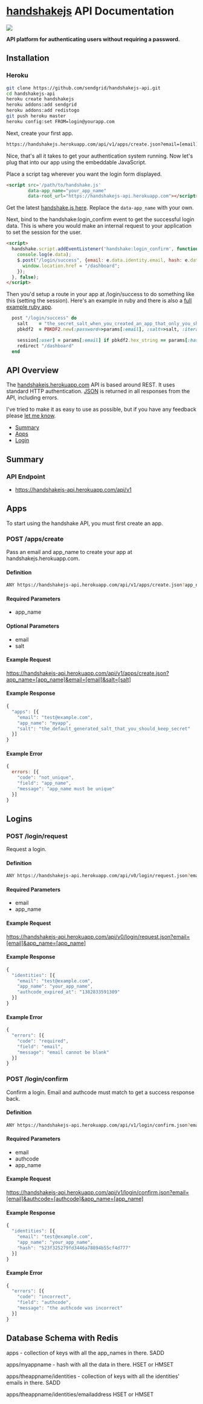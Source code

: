 # [handshakejs](https://handshakejs.herokuapp.com) API Documentation

![](https://raw.githubusercontent.com/handshakejs/handshakejs-api/sm-go/handshakejs-logo.png)

**API platform for authenticating users without requiring a password.**

## Installation

### Heroku

```bash
git clone https://github.com/sendgrid/handshakejs-api.git
cd handshakejs-api
heroku create handshakejs
heroku addons:add sendgrid
heroku addons:add redistogo
git push heroku master
heroku config:set FROM=login@yourapp.com
```

Next, create your first app.

```bash
https://handshakejs.herokuapp.com/api/v1/apps/create.json?email=[email]&app_name=[app_name]
```

Nice, that's all it takes to get your authentication system running. Now let's plug that into our app using the embeddable JavaScript.

Place a script tag wherever you want the login form displayed.  

```html
<script src='/path/to/handshake.js' 
        data-app_name="your_app_name" 
        data-root_url="https://handshakejs-api.herokuapp.com"></script>
```

Get the latest [handshake.js here](https://github.com/sendgrid/handshakejs-script/blob/master/build/handshake.js). Replace the `data-app_name` with your own.

Next, bind to the handshake:login_confirm event to get the successful login data. This is where you would make an internal request to your application to set the session for the user.

```html
<script>
  handshake.script.addEventListener('handshake:login_confirm', function(e) {
    console.log(e.data);
    $.post("/login/success", {email: e.data.identity.email, hash: e.data.identity.hash}, function(data) {
      window.location.href = "/dashboard";
    });    
  }, false); 
</script>
```

Then you'd setup a route in your app at /login/success to do something like this (setting the session). Here's an example in ruby and there is also a [full example ruby app](https://github.com/handshakejs/handshakejs-example-ruby).

```ruby
  post "/login/success" do
    salt    = "the_secret_salt_when_you_created_an_app_that_only_you_should_know"
    pbkdf2  = PBKDF2.new(:password=>params[:email], :salt=>salt, :iterations=>1000, :key_length => 16, :hash_function => "sha1")

    session[:user] = params[:email] if pbkdf2.hex_string == params[:hash]
    redirect "/dashboard"
  end
```

## API Overview

The [handshakejs.herokuapp.com](https://handshakejs.herokuapp.com) API is based around REST. It uses standard HTTP authentication. [JSON](https://www.json.org/) is returned in all responses from the API, including errors.

I've tried to make it as easy to use as possible, but if you have any feedback please [let me know](mailto:scott@scottmotte.com).

* [Summary](#summary)
* [Apps](#apps)
* [Login](#login)

## Summary

### API Endpoint

* https://handshakejs-api.herokuapp.com/api/v1

## Apps

To start using the handshake API, you must first create an app.

### POST /apps/create

Pass an email and app_name to create your app at handshakejs.herokuapp.com.

#### Definition

```bash
ANY https://handshakejs-api.herokuapp.com/api/v1/apps/create.json?app_name=[app_name]&email=[email]&salt=[salt]
```

#### Required Parameters

* app_name

#### Optional Parameters

* email
* salt

#### Example Request

<https://handshakejs-api.herokuapp.com/api/v1/apps/create.json?app_name=[app_name]&email=[email]&salt=[salt]>

#### Example Response
```javascript
{
  "apps": [{
    "email": "test@example.com",
    "app_name": "myapp",
    "salt": "the_default_generated_salt_that_you_should_keep_secret"
  }]
}
```

#### Example Error
```javascript
{
  errors: [{
    "code": "not_unique",
    "field": "app_name",
    "message": "app_name must be unique"
  }]
}
```

## Logins

### POST /login/request

Request a login.

#### Definition

```bash
ANY https://handshakejs-api.herokuapp.com/api/v0/login/request.json?email=[email]&app_name=[app_name]
```

#### Required Parameters

* email
* app_name

#### Example Request

<https://handshakejs-api.herokuapp.com/api/v0/login/request.json?email=[email]&app_name=[app_name]>

#### Example Response
```javascript
{
  "identities": [{
    "email": "test@example.com",
    "app_name": "your_app_name",
    "authcode_expired_at": "1382833591309"
  }]
}
```

#### Example Error
```javascript
{
  "errors": [{
    "code": "required",
    "field": "email",
    "message": "email cannot be blank"
  }]
}
```

### POST /login/confirm

Confirm a login. Email and authcode must match to get a success response back. 

#### Definition

```bash
ANY https://handshakejs-api.herokuapp.com/api/v1/login/confirm.json?email=[email]&authcode=[authcode]&app_name=[app_name]
```

#### Required Parameters

* email
* authcode
* app_name

#### Example Request

<https://handshakejs-api.herokuapp.com/api/v1/login/confirm.json?email=[email]&authcode=[authcode]&app_name=[app_name]>

#### Example Response
```javascript
{
  "identities": [{
    "email": "test@example.com",
    "app_name": "your_app_name",
    "hash": "523f325279fd3446a78894b55cf4d777"
  }]
}
```

#### Example Error
```javascript
{
  "errors": [{
    "code": "incorrect",
    "field": "authcode",
    "message": "the authcode was incorrect"
  }]
}
```

## Database Schema with Redis

apps - collection of keys with all the app_names in there. SADD

apps/myappname - hash with all the data in there. HSET or HMSET

apps/theappname/identities - collection of keys with all the identities' emails in there. SADD

apps/theappname/identities/emailaddress HSET or HMSET

